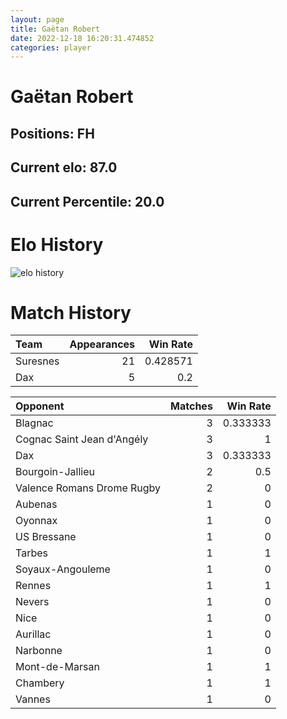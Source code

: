 ```yaml
---  
layout: page  
title: Gaëtan Robert  
date: 2022-12-18 16:20:31.474852  
categories: player  
---
```

# Gaëtan Robert

## Positions: FH

## Current elo: 87.0

## Current Percentile: 20.0

# Elo History


![elo history](history_GaëtanRobert.png)
# Match History


| Team     |   Appearances |   Win Rate |
|:---------|--------------:|-----------:|
| Suresnes |            21 |   0.428571 |
| Dax      |             5 |   0.2      |

| Opponent                   |   Matches |   Win Rate |
|:---------------------------|----------:|-----------:|
| Blagnac                    |         3 |   0.333333 |
| Cognac Saint Jean d'Angély |         3 |   1        |
| Dax                        |         3 |   0.333333 |
| Bourgoin-Jallieu           |         2 |   0.5      |
| Valence Romans Drome Rugby |         2 |   0        |
| Aubenas                    |         1 |   0        |
| Oyonnax                    |         1 |   0        |
| US Bressane                |         1 |   0        |
| Tarbes                     |         1 |   1        |
| Soyaux-Angouleme           |         1 |   0        |
| Rennes                     |         1 |   1        |
| Nevers                     |         1 |   0        |
| Nice                       |         1 |   0        |
| Aurillac                   |         1 |   0        |
| Narbonne                   |         1 |   0        |
| Mont-de-Marsan             |         1 |   1        |
| Chambery                   |         1 |   1        |
| Vannes                     |         1 |   0        |
